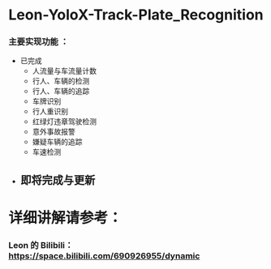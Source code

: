 # Leon-YoloX-Track-Plate_Recognition

### 主要实现功能 ：

- 已完成
  - 人流量与车流量计数
  - 行人、车辆的检测
  - 行人、车辆的追踪
  - 车牌识别
  - 行人重识别
  - 红绿灯违章驾驶检测
  - 意外事故报警
  - 嫌疑车辆的追踪
  - 车速检测
- 即将完成与更新
  - 

# 详细讲解请参考：

### Leon 的 Bilibili：https://space.bilibili.com/690926955/dynamic